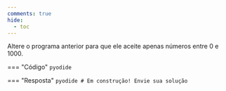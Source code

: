 ```yaml
---
comments: true
hide:
  - toc
---
```


Altere o programa anterior para que ele aceite apenas números entre 0 e 1000.

=== "Código"
	```pyodide
	```

=== "Resposta"
	```pyodide
	# Em construção! Envie sua solução
	```
